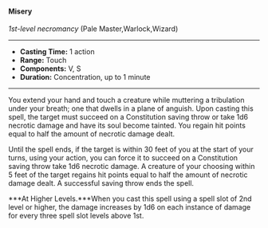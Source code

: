 #### Misery
*1st-level necromancy* (Pale Master,Warlock,Wizard)
___
- **Casting Time:** 1 action
- **Range:** Touch
- **Components:** V, S
- **Duration:** Concentration, up to 1 minute
---
You extend your hand and touch a creature while muttering a tribulation under your breath; one that dwells in a plane of anguish. Upon casting this spell, the target must succeed on a Constitution saving throw or take 1d6 necrotic damage and have its soul become tainted. You regain hit points equal to half the amount of necrotic damage dealt.

Until the spell ends, if the target is within 30 feet of you at the start of your turns, using your action, you can force it to succeed on a Constitution saving throw take 1d6 necrotic damage. A creature of your choosing within 5 feet of the target regains hit points equal to half the amount of necrotic damage dealt. A successful saving throw ends the spell. 

***At Higher Levels.***When you cast this spell using a spell slot of 2nd level or higher, the damage increases by 1d6 on each instance of damage for every three spell slot levels above 1st.
